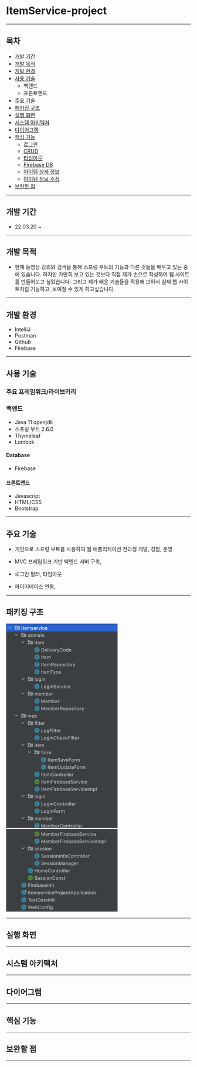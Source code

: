 # ItemService-project

---
## 목차

- [개발 기간](#기간)
- [개발 목적](#목적)
- [개발 환경](#환경)
- [사용 기술](#기술)
  + 백엔드
  + 프론트엔드
- [주요 기술](#주요)
- [패키징 구조](#패키지)
- [실행 화면](#화면)
- [시스템 아키텍처](#아키텍처)
- [다이어그램](#다이어그램)
- [핵심 기능](#핵심)
  + [로그인](#로그인)
  + [CRUD](#CRUD)
  + [타임아웃](#타임아웃)
  + [Firebase DB](#Firebase)
  + [아이템 상세 정보](#items)
  + [아이템 정보 수정](#edit)
- [보완할 점](#보완)


---

## <div id="기간">개발 기간</div>
- 22.03.20 ~



---

## <div id="목적">개발 목적</div> 
- 현재 동영상 강의와 검색을 통해 스프링 부트의 기능과 다른 것들을 배우고 있는 중에 있습니다. 하지만 가만히 보고 있는 것보다 직접 제가 손으로 작성하여 웹 사이트를 만들어보고 싶었습니다. 그리고 제가 배운 기술들을 적용해 보아서 실제 웹 사이트처럼 기능하고, 보여질 수 있게 하고싶습니다.
---

## <div id="환경">개발 환경</div>
- IntelliJ
- Postman
- Github
- Firebase


---

## <div id="tech">사용 기술</div>

### 주요 프레임워크/라이브러리

### 백엔드
+ Java 11 openjdk
 + 스프링 부트 2.6.0
 + Thymeleaf
 + Lombok

#### Database
  * Firebase



#### 프론트엔드
  + Javascript
  + HTML/CSS
  + Bootstrap
---

## <div id="주요">주요 기술</div>

* 개인으로 스프링 부트를 사용하여 웹 애플리케이션 전과정 개발, 경험, 운영

* MVC 프레임워크 기반 백엔드 서버 구축,

* 로그인 필터, 타임아웃

* 파이어베이스 연동,

---
## <div id="패키지">패키징 구조</div>

![img.png](img.png)![img_1.png](img_1.png)


---

## <div id="화면">실행 화면</div> 



---

## <div id="아키텍처">시스템 아키텍처</div>



---

## <div id="다이어그램">다이어그램</div>


---
## <div id="핵심">핵심 기능</div>


---

## <div id="보완">보완할 점</div>



---
